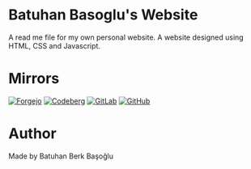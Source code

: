 # Batuhan Basoglu's Website

A read me file for my own personal website. A website designed using HTML, CSS and Javascript.

# Mirrors

[![Forgejo](https://img.shields.io/static/v1?logo=forgejo&label=&message=Forgejo&color=000&style=for-the-badge)](https://git.batuhan.basoglu.ca/batuhan-basoglu/Batuhan-Basoglu-Website)
[![Codeberg](https://img.shields.io/static/v1?logo=codeberg&label=&message=Codeberg&color=000&style=for-the-badge)](https://codeberg.org/batuhan-basoglu/Batuhan-Basoglu-Website)
[![GitLab](https://img.shields.io/static/v1?logo=gitlab&label=&message=GitLab&color=000&style=for-the-badge)](https://gitlab.com/batuhan-basoglu/Batuhan-Basoglu-Website)
[![GitHub](https://img.shields.io/static/v1?logo=github&label=&message=GitHub&color=000&style=for-the-badge)](https://github.com/batuhan-basoglu/Batuhan-Basoglu-Website)

# Author

Made by Batuhan Berk Başoğlu